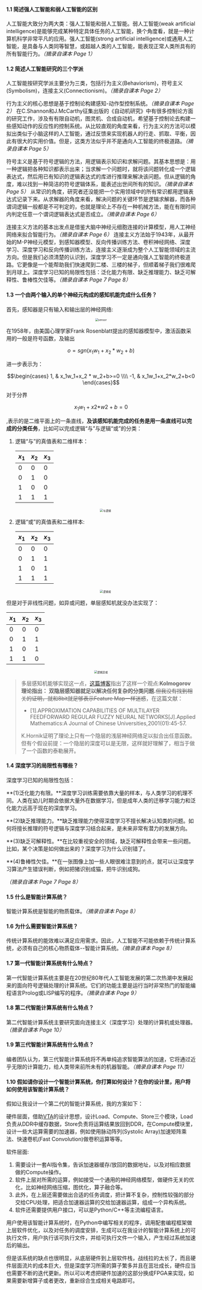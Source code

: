#### 1.1 简述强人工智能和弱人工智能的区别

人工智能大致分为两大类：强人工智能和弱人工智能。弱人工智能(weak artificial intelligence)是能够完成某种特定具体任务的人工智能，换个角度看，就是一种计算机科学非常平凡的应用。强人工智能(strong artificial intelligence)或通用人工智能，是具备与人类同等智慧，或超越人类的人工智能，能表现正常人类所具有的所有智能行为。*（摘录自课本 Page 1）*

#### 1.2 简述人工智能研究的三个学派

人工智能按研究学派主要分为三类，包括行为主义(Behaviorism)，符号主义(Symbolism)，连接主义(Connectionism)。*（摘录自课本 Page 2）*

行为主义的核心思想是基于控制论构建感知-动作型控制系统。*（摘录自课本 Page 2）* 在C.Shannon和J.McCarthy征集出版的《自动机研究》中有很多控制论方面的研究工作，涉及有有限自动机，图灵机、合成自动机，希望基于控制论去构建一些感知动作的反应性的控制系统。从比较直观的角度来看，行为主义的方法可以模拟出类似于小脑这样的人工智能，通过反馈来实现机器人的行走、抓取、平衡，因此有很大的实用价值。但是，这类方法似乎并不是通向人工智能的终极道路。*（摘录自课本 Page 5）*

符号主义是基于符号逻辑的方法，用逻辑表示知识和求解问题。其基本思想是：用一种逻辑把各种知识都表示出来；当求解一个问题时，就将该问题转化成一个逻辑表达式，然后用已有知识的逻辑表达式的库进行推理来解决该问题。但从逻辑的角度，难以找到一种简洁的符号逻辑体系，能表述出世间所有的知识。*（摘录自课本 Page 5）* 从常识的角度，研究者还没能把一个实用领域中的所有常识都用逻辑表达式记录下来。从求解器的角度来看，解决问题的关键环节是逻辑求解器，而各种谓词逻辑一般都是不可判定的，也就是理论上不存在一种机械方法，能在有限时间内判定任意一个谓词逻辑表达式是否成立。*（摘录自课本 Page 6）*

连接主义方法的基本出发点是借鉴大脑中神经元细胞连接的计算模型，用人工神经网络来拟合智能行为。*（摘录自课本 Page 6）* 连接主义方法始于1943年，从最开始的M-P神经元模型，到感知器模型、反向传播训练方法、卷积神经网络、深度学习、深度学习和反向传播训练方法，连接主义逐渐成为整个人工智能领域的主流方向。但是我们必须清楚的认识到，深度学习不一定是通向强人工智能的终极道路。它更像是一个能帮助我们快速爬到二楼、三楼的梯子，但顺着梯子我们很难爬到月球上。深度学习已知的局限性包括：泛化能力有限、缺乏推理能力、缺乏可解释性、鲁棒性欠佳等。*（摘录自课本 Page 7 Page 8）* 

#### 1.3 一个由两个输入的单个神经元构成的感知机能完成什么任务？

首先，感知器是只有输入和输出层的神经网络:

<div style="text-align:center">
  <img alt="sensor" src="http://leiblog.wang/static/image/2020/12/5XViLH.png" style="zoom:50%;" />
</div>

在1958年，由美国心理学家Frank Rosenblatt提出的感知器模型中，激活函数采用的一般是符号函数，及输出

$$o = sgn(x_1w_1+x_2*w_2+b)$$

进一步表示为：

$$\begin{cases} 1, & x_1w_1+x_2 * w_2+b>=0 \\\\ -1, & x_1w_1+x_2*w_2+b<0 \end{cases}$$

对于分界

$$x_1w_1+x2\text{*}w2+b=0$$

,表示的是二维平面上的一条直线，**及该感知机能完成的任务是用一条直线可以完成的分类任务**，比如可以完成逻辑“与”与逻辑“或”的分类：

1. 逻辑“与”的真值表和二维样本：

   | $x_1$ | $x_2$ | $x_3$ |
   | ----- | ----- | ----- |
   | 0     | 0     | 0     |
   | 0     | 1     | 0     |
   | 1     | 0     | 0     |
   | 1     | 1     | 1     |

   <div style="text-align:center">
   	<img src="http://leiblog.wang/static/image/2020/12/tKn5qy.png" alt="与逻辑" style="zoom:50%;" />
   </div>

2. 逻辑“或”的真值表和二维样本:

   | $x_1$ | $x_2$ | $x_3$ |
   | ----- | ----- | ----- |
   | 0     | 0     | 0     |
   | 0     | 1     | 1     |
   | 1     | 0     | 1     |
   | 1     | 1     | 1     |

   <div style="text-align:center">
   	<img src="http://leiblog.wang/static/image/2020/12/3G80EB.png" alt="逻辑或" style="zoom:50%;" />
   </div>

但是对于非线性问题，如异或问题，单层感知机就没办法实现了：

| $x_1$ | $x_2$ | $x_3$ |
| ----- | ----- | ----- |
| 0     | 0     | 0     |
| 0     | 1     | 1     |
| 1     | 0     | 1     |
| 1     | 1     | 0     |

<div style="text-align:center">
	<img src="http://leiblog.wang/static/image/2020/12/FUhIBE.png" alt="逻辑异或" style="zoom:50%;" />
</div>


> 多层感知机能够实现这一点，[这篇博客](https://blog.csdn.net/york1996/article/details/98846398)指出了这样一个观点:**Kolmogorov理论指出： 双隐层感知器就足以解决任何复杂的分类问题.**~~但我没有找到相关的证明，就和8bit就足够表示Feature Map一样迷惑~~，在这篇文献：
>
> - [1].APPROXIMATION CAPABILITIES OF MULTILAYER FEEDFORWARD REGULAR FUZZY NEURAL NETWORKS[J].Applied Mathematics:A Journal of Chinese Universities,2001(01):45-57.
>
> K.Hornik证明了理论上只有一个隐层的浅层神经网络足以拟合出任意函数。但有个假设前提：一个隐层的深度可以是无限，这样就好理解了，相当于做了一个函数的泰勒展开。

#### 1.4 深度学习的局限性有哪些？

深度学习已知的局限性包括：

**(1)泛化能力有限。**深度学习训练需要依靠大量的样本，与人类学习的机理不同。人类在幼儿时期会依据大量外在数据学习，但是成年人类的迁移学习能力和泛化能力远高于现在的深度学习。

**(2)缺乏推理能力。**缺乏推理能力使得深度学习不擅长解决认知类的问题。如何将擅长推理的符号逻辑与深度学习结合起来，是未来非常有潜力的发展方向。

**(3)缺乏可解释性。**在比较重视安全的领域，缺乏可解释性会带来一些问题。比如，某个决策是如何做出来的？深度学习为什么识别错了。

**(4)鲁棒性欠佳。**在一张图像上加一些人眼很难注意到的点，就可以让深度学习算法产生错误判断，例如把猪识别成猫，把牛识别成狗。

*（摘录自课本 Page 7 Page 8）*

#### 1.5 什么是智能计算系统？

智能计算系统是智能的物质载体。*（摘录自课本  Page 8）*

#### 1.6 为什么需要智能计算系统？

传统计算系统的能效难以满足应用需求。因此，人工智能不可能依赖于传统计算系统，必须有自己的核心物质载体--智能计算系统。*（摘录自课本  Page 8）*

#### 1.7 第一代智能计算系统有什么特点？

第一代智能计算系统主要是在20世纪80年代人工智能发展的第二次热潮中发展起来的面向符号逻辑处理的计算系统。它们的功能主要是运行当时非常热门的智能编程语言Prolog或LISP编写的程序。*（摘录自课本  Page 9）*

#### 1.8 第二代智能计算系统有什么特点？

第二代智能计算系统主要研究面向连接主义（深度学习）处理的计算机或处理器。*（摘录自课本  Page 10）*

#### 1.9 第三代智能计算系统有什么特点？

编者团队认为，第三代智能计算系统将不再单纯追求智能算法的加速，它将通过近乎无限的计算能力，给人类带来前所未有的机器智能。*（摘录自课本  Page 11）*

#### 1.10 假如请你设计一个智能计算系统，你打算如何设计？在你的设计里，用户将如何使用该智能计算系统？

假如让我设计一个第二代的智能计算系统，我的方案如下：

硬件层面，借助[VTA](https://tvm.apache.org/2018/07/12/vta-release-announcement)的设计思想，设计Load、Compute、Store三个模块，Load负责从DDR中缓存数据，Store负责将运算结果放回到DDR，在Compute模块里，设计一些大运算需要的加速器，例如使用脉动阵列(Systolic Array)加速矩阵乘法、快速卷机(Fast Convolution)做卷积运算等等。

软件层面:

1. 需要设计一套AI指令集，告诉加速器缓存/放回的数据地址，以及对相应数据做的Compute操作。
2. 软件上层对所需的运算，例如接受一个通用的神经网络模型，做硬件无关的优化，比如神经网络压缩，图优化，算子融合等。
3. 此外，在上层还需要做出合适的任务调度，把计算不复杂，控制性较强的部分交给CPU处理，把适合加速器运算的交给加速器运算，组成一个异构系统。
4. 软件还需要提供用户接口，可以是Python/C++等主流编程语言。

用户使用该智能计算系统时，在Python中编写相关的程序，调用配套编程框架做上层软件优化，以及对任务的调度安排，生成可以在我设计的智能计算系统上的可执行文件，用户执行该可执行文件，并给可执行文件一个输入，产生经过系统加速后的输出。

但是该系统的缺点也很明显，从底层硬件到上层软件栈，战线拉的太长了，而且硬件层面流片的成本巨大，但是深度学习所需的算子繁多并且在茁壮成长，硬件应当也需要不断的迭代更新。所以可以考虑把硬件加速的这部分换成FPGA来实现，如果需要新增算子或者更改，重新综合生成相关电路即可。

